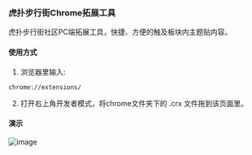 ### 虎扑步行街Chrome拓展工具

虎扑步行街社区PC端拓展工具，快捷、方便的触及板块内主题贴内容。

#### 使用方式
1. 浏览器里输入:
```
chrome://extensions/
```
2. 打开右上角开发者模式，将chrome文件夹下的 .crx 文件拖到该页面里。

#### 演示
![image](images/readme.gif)